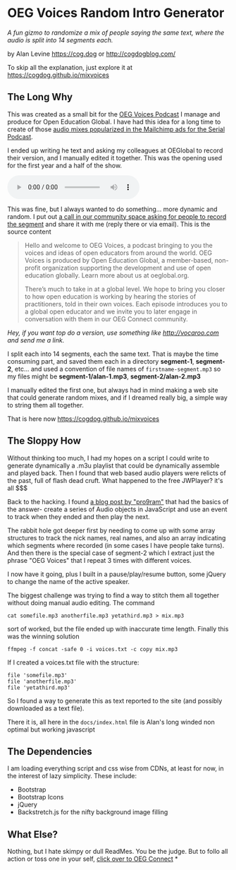 # OEG Voices Random Intro Generator
*A fun gizmo to randomize a mix of people saying the same text, where the audio is split into 14 segments each.*

by Alan Levine https://cog.dog or http://cogdogblog.com/

To skip all the explanation, just explore it at https://cogdog.github.io/mixvoices


## The Long Why

This was created as a small bit for the [OEG Voices Podcast](https://voices.oeglobal.org/) I manage and produce for Open Education Global. I have had this idea for a long time to create of those [audio mixes popularized in the Mailchimp ads for the Serial Podcast](https://qz.com/298094/how-mailchimps-irresistible-serial-ad-became-the-years-biggest-marketing-win/).

I ended up writing he text and asking my colleagues at OEGlobal to record their version, and I manually edited it together. This was the opening used for the first year and a half of the show.

<audio controls>
<source src="https://podcast.oeglobal.org/wp-content/uploads/2020/08/oeg-voices-intro-v2.mp3">
Your browser does not support the audio element.
</audio>

This was fine, but I always wanted to do something... more dynamic and random. I put out [a call in our community space asking for people to record the segment](https://connect.oeglobal.org/t/contribute-your-voice-to-oeg-voices-opening-segment/3213) and share it with me (reply there or via email). This is the source content

> Hello and welcome to OEG Voices, a podcast bringing to you the voices and ideas of open educators from around the world. OEG Voices is produced by Open Education Global, a member-based, non-profit organization supporting the development and use of open education globally. Learn more about us at oeglobal.org.
>
> There’s much to take in at a global level. We hope to bring you closer to how open education is working by hearing the stories of practitioners, told in their own voices. Each episode introduces you to a global open educator and we invite you to later engage in conversation with them in our OEG Connect community.

*Hey, if you want top do a version, use something like http://vocaroo.com and send me a link.*

I split each into 14 segments, each the same text. That is maybe the time consuming part, and saved them each in a directory **segment-1**, **segment-2**, etc... and used a convention of file names of `firstname-segment.mp3` so my files might be  **segment-1/alan-1.mp3**, **segment-2/alan-2.mp3**

I manually edited the first one, but always had in mind making a web site that could generate random mixes, and if I dreamed really big, a simple way to string them all together.

That is here now https://cogdog.github.io/mixvoices

## The Sloppy How

Without thinking too much, I had my hopes on a  script I could write to generate dynamically a .m3u playlist that could be dynamically assemble and played back. Then I found that web based audio players were relicts of the past, full of flash dead cruft. What happened to the free JWPlayer? it's all $$$

Back to the hacking. I found [a blog post by "pro9ram"](https://pro9ram.wordpress.com/2013/02/21/playing-html-5-audio-sequentially-via-javascript/) that had the basics of the answer- create a series of Audio objects in JavaScript and use an event to track when they ended and then play the next.

The rabbit hole got deeper first by needing to come up with some array structures to track the nick names, real names, and also an array indicating which segments where recorded (in some cases I have people take turns). And then there is the special case of segment-2 which I extract just the phrase "OEG Voices" that I repeat 3 times with different voices.

I now have it going, plus I built in a pause/play/resume button, some jQuery to change the name of the active speaker.

The biggest challenge was trying to find a way to stitch them all together without doing manual audio editing. The command

    cat somefile.mp3 anotherfile.mp3 yetathird.mp3 > mix.mp3 
    
sort of worked, but the file ended up with inaccurate time length. Finally this was the winning solution

    ffmpeg -f concat -safe 0 -i voices.txt -c copy mix.mp3
    
If I created a voices.txt file with the structure:

    file 'somefile.mp3'
    file 'anotherfile.mp3'
    file 'yetathird.mp3'
    
So I found a way to generate this as text reported to the site (and possibly downloaded as a text file).

There it is, all here in the `docs/index.html` file is Alan's long winded non optimal but working javascript

## The Dependencies

I am loading everything script and css wise from CDNs, at least for now, in the interest of lazy simplicity. These include:

* Bootstrap
* Bootstrap Icons
* jQuery
* Backstretch.js for the nifty background image filling

## What Else?

Nothing, but I hate skimpy or dull ReadMes. You be the judge. But to follo all  action or toss one in your self, [click over to OEG Connect](https://connect.oeglobal.org/t/contribute-your-voice-to-oeg-voices-opening-segment/3213)
*





